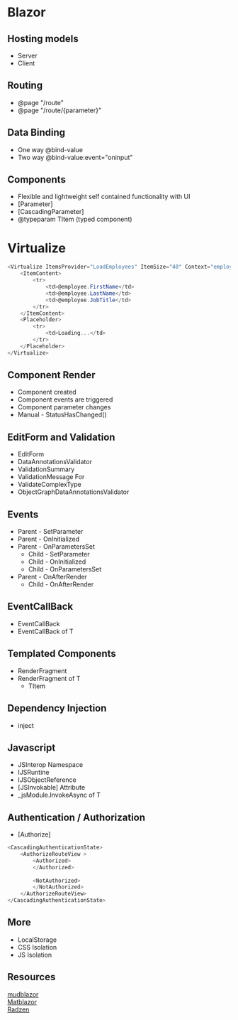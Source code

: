# Blazor

## Hosting models
- Server
- Client

## Routing
- @page "/route"
- @page "/route/{parameter}"

## Data Binding
- One way @bind-value
- Two way @bind-value:event="oninput"

## Components
- Flexible and lightweight self contained functionality with UI
- [Parameter]
- [CascadingParameter]
- @typeparam TItem (typed component)

# Virtualize
```C#
<Virtualize ItemsProvider="LoadEmployees" ItemSize="40" Context="employee">
    <ItemContent>
        <tr>
            <td>@employee.FirstName</td>
            <td>@employee.LastName</td>
            <td>@employee.JobTitle</td>
        </tr>
    </ItemContent>
    <Placeholder>
        <tr>
            <td>Loading...</td>
        </tr>
    </Placeholder>
</Virtualize>
```

## Component Render
- Component created
- Component events are triggered
- Component parameter changes
- Manual - StatusHasChanged()

## EditForm and Validation
- EditForm
- DataAnnotationsValidator
- ValidationSummary
- ValidationMessage For
- ValidateComplexType
- ObjectGraphDataAnnotationsValidator

## Events
- Parent - SetParameter
- Parent - OnInitialized
- Parent - OnParametersSet
  - Child - SetParameter
  - Child - OnInitialized
  - Child - OnParametersSet
- Parent - OnAfterRender
  - Child - OnAfterRender

## EventCallBack
- EventCallBack 
- EventCallBack of T

## Templated Components
- RenderFragment
- RenderFragment of T
  - TItem

## Dependency Injection
- inject

## Javascript
- JSInterop Namespace
- IJSRuntine
- IJSObjectReference
- [JSInvokable] Attribute
- _jsModule.InvokeAsync of T

## Authentication / Authorization
- [Authorize]
```C#
<CascadingAuthenticationState>
    <AuthorizeRouteView >
        <Authorized>                
        </Authorized>
        
        <NotAuthorized>                
        </NotAuthorized>
    </AuthorizeRouteView>
</CascadingAuthenticationState>
```

## More
- LocalStorage
- CSS Isolation
- JS Isolation
  
## Resources  
<a href="https://mudblazor.com/">mudblazor</a> <br>
<a href="https://matblazor.com">Matblazor</a> <br>
<a href="https://blazor.radzen.com/">Radzen</a>

